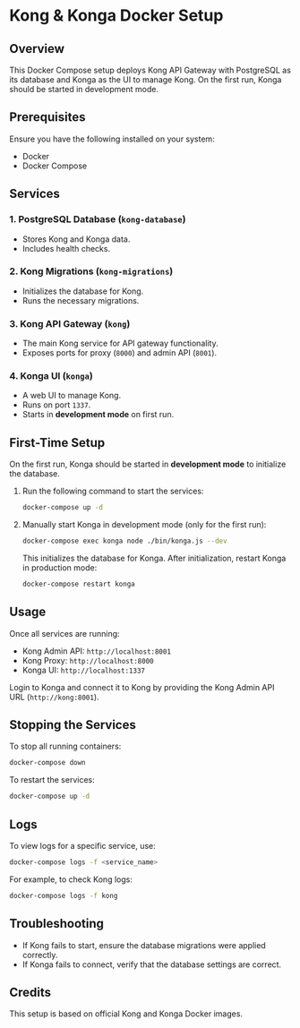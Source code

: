 # Kong & Konga Docker Setup

## Overview
This Docker Compose setup deploys Kong API Gateway with PostgreSQL as its database and Konga as the UI to manage Kong. On the first run, Konga should be started in development mode.

## Prerequisites
Ensure you have the following installed on your system:
- Docker
- Docker Compose

## Services

### 1. PostgreSQL Database (`kong-database`)
- Stores Kong and Konga data.
- Includes health checks.

### 2. Kong Migrations (`kong-migrations`)
- Initializes the database for Kong.
- Runs the necessary migrations.

### 3. Kong API Gateway (`kong`)
- The main Kong service for API gateway functionality.
- Exposes ports for proxy (`8000`) and admin API (`8001`).

### 4. Konga UI (`konga`)
- A web UI to manage Kong.
- Runs on port `1337`.
- Starts in **development mode** on first run.

## First-Time Setup
On the first run, Konga should be started in **development mode** to initialize the database.

1. Run the following command to start the services:
   ```sh
   docker-compose up -d
   ```

2. Manually start Konga in development mode (only for the first run):
   ```sh
   docker-compose exec konga node ./bin/konga.js --dev
   ```
   This initializes the database for Konga. After initialization, restart Konga in production mode:
   ```sh
   docker-compose restart konga
   ```

## Usage
Once all services are running:
- Kong Admin API: `http://localhost:8001`
- Kong Proxy: `http://localhost:8000`
- Konga UI: `http://localhost:1337`

Login to Konga and connect it to Kong by providing the Kong Admin API URL (`http://kong:8001`).

## Stopping the Services
To stop all running containers:
```sh
docker-compose down
```

To restart the services:
```sh
docker-compose up -d
```

## Logs
To view logs for a specific service, use:
```sh
docker-compose logs -f <service_name>
```
For example, to check Kong logs:
```sh
docker-compose logs -f kong
```

## Troubleshooting
- If Kong fails to start, ensure the database migrations were applied correctly.
- If Konga fails to connect, verify that the database settings are correct.

## Credits
This setup is based on official Kong and Konga Docker images.